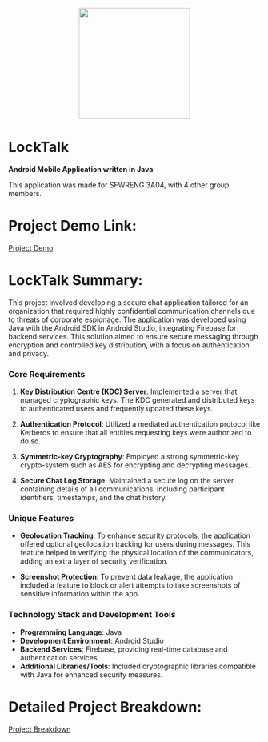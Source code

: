 <p align="center">
  <img src="https://github.com/Aryanpatel335/LockTalk/assets/42017629/7a7451dd-616c-4226-9ddb-ff0abf3a72f3" width="222">
</p>

# LockTalk

**Android Mobile Application written in Java**

This application was made for SFWRENG 3A04, with 4 other group members.

# Project Demo Link:

[Project Demo](https://youtu.be/3CSwkFuFJS4)

# LockTalk Summary:

This project involved developing a secure chat application tailored for an organization that required highly confidential communication channels due to threats of corporate espionage. The application was developed using Java with the Android SDK in Android Studio, integrating Firebase for backend services. This solution aimed to ensure secure messaging through encryption and controlled key distribution, with a focus on authentication and privacy.

### Core Requirements

1. **Key Distribution Centre (KDC) Server**: Implemented a server that managed cryptographic keys. The KDC generated and distributed keys to authenticated users and frequently updated these keys.

2. **Authentication Protocol**: Utilized a mediated authentication protocol like Kerberos to ensure that all entities requesting keys were authorized to do so.

3. **Symmetric-key Cryptography**: Employed a strong symmetric-key crypto-system such as AES for encrypting and decrypting messages.

4. **Secure Chat Log Storage**: Maintained a secure log on the server containing details of all communications, including participant identifiers, timestamps, and the chat history.

### Unique Features

- **Geolocation Tracking**: To enhance security protocols, the application offered optional geolocation tracking for users during messages. This feature helped in verifying the physical location of the communicators, adding an extra layer of security verification.

- **Screenshot Protection**: To prevent data leakage, the application included a feature to block or alert attempts to take screenshots of sensitive information within the app.

### Technology Stack and Development Tools

- **Programming Language**: Java
- **Development Environment**: Android Studio
- **Backend Services**: Firebase, providing real-time database and authentication services.
- **Additional Libraries/Tools**: Included cryptographic libraries compatible with Java for enhanced security measures.


# Detailed Project Breakdown:

[Project Breakdown](https://github.com/Aryanpatel335/LockTalk/files/15211016/3A04_D4.pdf)


